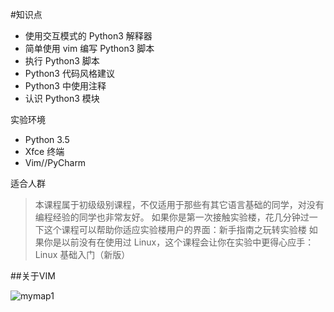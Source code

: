 #知识点
* 使用交互模式的 Python3 解释器
* 简单使用 vim 编写 Python3 脚本
* 执行 Python3 脚本
* Python3 代码风格建议
* Python3 中使用注释
* 认识 Python3 模块

实验环境
* Python 3.5
* Xfce 终端
* Vim//PyCharm

适合人群
> 本课程属于初级级别课程，不仅适用于那些有其它语言基础的同学，对没有编程经验的同学也非常友好。
如果你是第一次接触实验楼，花几分钟过一下这个课程可以帮助你适应实验楼用户的界面：新手指南之玩转实验楼
如果你是以前没有在使用过 Linux，这个课程会让你在实验中更得心应手：Linux 基础入门（新版）


##关于VIM

![mymap1](https://doc.shiyanlou.com/document-uid731737labid7100timestamp1531381084391.png/wm)